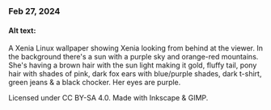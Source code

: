 ### Feb 27, 2024

#### Alt text:

A Xenia Linux wallpaper showing Xenia looking from behind at the viewer. In the background there's a sun with a purple sky and orange-red mountains. She's having a brown hair with the sun light making it gold, fluffy tail, pony hair with shades of pink, dark fox ears with blue/purple shades, dark t-shirt, green jeans & a black chocker. Her eyes are purple.

Licensed under CC BY-SA 4.0.
Made with Inkscape & GIMP.
